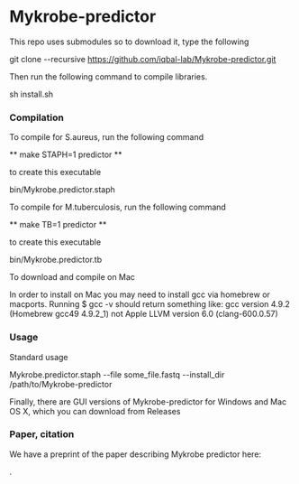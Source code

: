 Mykrobe-predictor
=================

This repo uses submodules so to download it, type the following

git clone --recursive https://github.com/iqbal-lab/Mykrobe-predictor.git

Then run the following command to compile libraries. 

sh install.sh 

### Compilation ###

To compile for S.aureus, run the following command 

** make STAPH=1 predictor **

to create this executable 

bin/Mykrobe.predictor.staph

To compile for M.tuberculosis, run the following command 

** make TB=1 predictor **

to create this executable 

bin/Mykrobe.predictor.tb


To download and compile on Mac

In order to install on Mac you may need to install gcc via homebrew or macports. Running 
$ gcc -v 
should return something like:
gcc version 4.9.2 (Homebrew gcc49 4.9.2_1)
not 
Apple LLVM version 6.0 (clang-600.0.57)

### Usage ###

Standard usage

Mykrobe.predictor.staph --file some_file.fastq --install_dir /path/to/Mykrobe-predictor

Finally, there are GUI versions of Mykrobe-predictor for Windows and Mac OS X, which you can download from Releases


### Paper, citation ###
We have a preprint of the paper describing Mykrobe predictor here:





.

